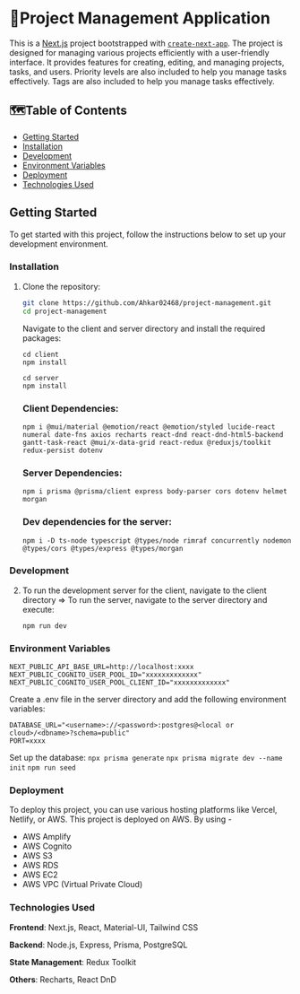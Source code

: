 # 🎉Project Management Application

This is a [Next.js](https://nextjs.org) project bootstrapped with [`create-next-app`](https://nextjs.org/docs/app/api-reference/cli/create-next-app). The project is designed for managing various projects efficiently with a user-friendly interface. It provides features for creating, editing, and managing projects, tasks, and users. Priority levels are also included to help you manage tasks effectively. Tags are also included to help you manage tasks effectively.

## 🗺️Table of Contents

- [Getting Started](#getting-started)
- [Installation](#installation)
- [Development](#development)
- [Environment Variables](#environment-variables)
- [Deployment](#deployment)
- [Technologies Used](#technologies-used)

## Getting Started

To get started with this project, follow the instructions below to set up your development environment.

### Installation

1. Clone the repository:

   ```bash
   git clone https://github.com/Ahkar02468/project-management.git
   cd project-management
   ```

   Navigate to the client and server directory and install the required packages:
   ```
   cd client
   npm install

   cd server
   npm install
   ```

   ### Client Dependencies:
   ```
   npm i @mui/material @emotion/react @emotion/styled lucide-react numeral date-fns axios recharts react-dnd react-dnd-html5-backend gantt-task-react @mui/x-data-grid react-redux @reduxjs/toolkit redux-persist dotenv
   ```
   ### Server Dependencies:
   ```
   npm i prisma @prisma/client express body-parser cors dotenv helmet morgan
   ```
   ### Dev dependencies for the server:
   ```
   npm i -D ts-node typescript @types/node rimraf concurrently nodemon @types/cors @types/express @types/morgan
   ```
### Development
2. To run the development server for the client, navigate to the client directory => To run the server, navigate to the server directory and execute:

   ```npm run dev```

###  Environment Variables
```
NEXT_PUBLIC_API_BASE_URL=http://localhost:xxxx
NEXT_PUBLIC_COGNITO_USER_POOL_ID="xxxxxxxxxxxxx"
NEXT_PUBLIC_COGNITO_USER_POOL_CLIENT_ID="xxxxxxxxxxxxx"
```

 Create a .env file in the server directory and add the following environment variables:
     
```
DATABASE_URL="<username>://<password>:postgres@<local or cloud>/<dbname>?schema=public"
PORT=xxxx
```
Set up the database:
   `npx prisma generate`
   `npx prisma migrate dev --name init`
   `npm run seed`

### Deployment

To deploy this project, you can use various hosting platforms like Vercel, Netlify, or AWS. This project is deployed on AWS. By using -
* AWS Amplify
* AWS Cognito
* AWS S3
* AWS RDS
* AWS EC2
* AWS VPC (Virtual Private Cloud)


### Technologies Used
**Frontend**: Next.js, React, Material-UI, Tailwind CSS

**Backend**: Node.js, Express, Prisma, PostgreSQL

**State Management**: Redux Toolkit

**Others**: Recharts, React DnD

